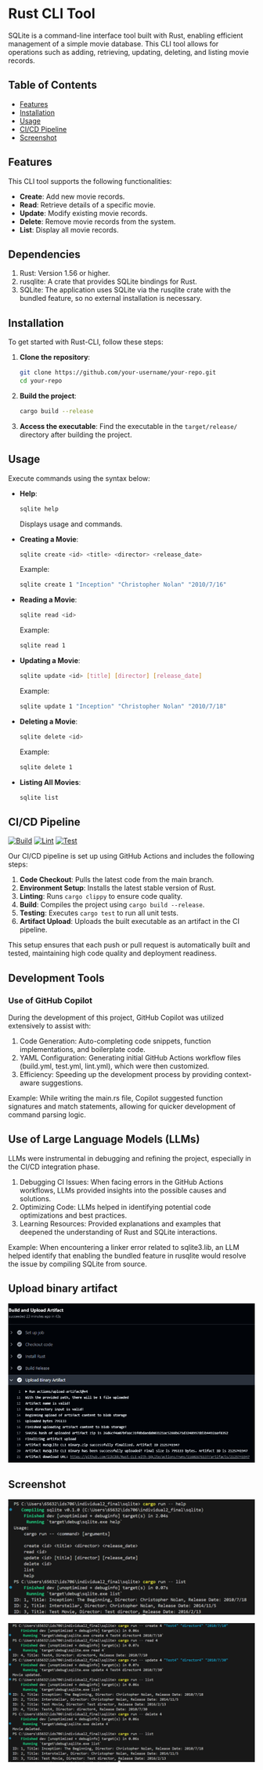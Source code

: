# Rust CLI Tool

SQLite is a command-line interface tool built with Rust, enabling efficient management of a simple movie database. This CLI tool allows for operations such as adding, retrieving, updating, deleting, and listing movie records.

## Table of Contents

- [Features](#features)
- [Installation](#installation)
- [Usage](#usage)
- [CI/CD Pipeline](#cicd-pipeline)
- [Screenshot](#sreenshot)

## Features

This CLI tool supports the following functionalities:
- **Create**: Add new movie records.
- **Read**: Retrieve details of a specific movie.
- **Update**: Modify existing movie records.
- **Delete**: Remove movie records from the system.
- **List**: Display all movie records.

## Dependencies
1. Rust: Version 1.56 or higher.
2. rusqlite: A crate that provides SQLite bindings for Rust.
3. SQLite: The application uses SQLite via the rusqlite crate with the bundled feature, so no external installation is necessary.

## Installation

To get started with Rust-CLI, follow these steps:

1. **Clone the repository**:
   ```bash
   git clone https://github.com/your-username/your-repo.git
   cd your-repo
   ```

2. **Build the project**:
   ```bash
   cargo build --release
   ```

3. **Access the executable**:
   Find the executable in the `target/release/` directory after building the project.

## Usage

Execute commands using the syntax below:

- **Help**:
  ```bash
  sqlite help
  ```
  Displays usage and commands.

- **Creating a Movie**:
  ```bash
  sqlite create <id> <title> <director> <release_date>
  ```
  Example:
  ```bash
  sqlite create 1 "Inception" "Christopher Nolan" "2010/7/16"
  ```

- **Reading a Movie**:
  ```bash
  sqlite read <id>
  ```
  Example:
  ```bash
  sqlite read 1
  ```

- **Updating a Movie**:
  ```bash
  sqlite update <id> [title] [director] [release_date]
  ```
  Example:
  ```bash
  sqlite update 1 "Inception" "Christopher Nolan" "2010/7/18"
  ```

- **Deleting a Movie**:
  ```bash
  sqlite delete <id>
  ```
  Example:
  ```bash
  sqlite delete 1
  ```

- **Listing All Movies**:
  ```bash
  sqlite list
  ```

## CI/CD Pipeline
[![Build](https://github.com/iikikk/Rust-CLI-with-SQLite/actions/workflows/build.yml/badge.svg)](https://github.com/iikikk/Rust-CLI-with-SQLite/actions/workflows/build.yml)
[![Lint](https://github.com/iikikk/Rust-CLI-with-SQLite/actions/workflows/lint.yml/badge.svg)](https://github.com/iikikk/Rust-CLI-with-SQLite/actions/workflows/lint.yml)
[![Test](https://github.com/iikikk/Rust-CLI-with-SQLite/actions/workflows/test.yml/badge.svg)](https://github.com/iikikk/Rust-CLI-with-SQLite/actions/workflows/test.yml)

Our CI/CD pipeline is set up using GitHub Actions and includes the following steps:

1. **Code Checkout**: Pulls the latest code from the main branch.
2. **Environment Setup**: Installs the latest stable version of Rust.
3. **Linting**: Runs `cargo clippy` to ensure code quality.
4. **Build**: Compiles the project using `cargo build --release`.
5. **Testing**: Executes `cargo test` to run all unit tests.
6. **Artifact Upload**: Uploads the built executable as an artifact in the CI pipeline.

This setup ensures that each push or pull request is automatically built and tested, maintaining high code quality and deployment readiness.

## Development Tools
### Use of GitHub Copilot
During the development of this project, GitHub Copilot was utilized extensively to assist with:
1. Code Generation: Auto-completing code snippets, function implementations, and boilerplate code.
2. YAML Configuration: Generating initial GitHub Actions workflow files (build.yml, test.yml, lint.yml), which were then customized.
3. Efficiency: Speeding up the development process by providing context-aware suggestions.

Example:
While writing the main.rs file, Copilot suggested function signatures and match statements, allowing for quicker development of command parsing logic.

## Use of Large Language Models (LLMs)
LLMs were instrumental in debugging and refining the project, especially in the CI/CD integration phase.
1. Debugging CI Issues: When facing errors in the GitHub Actions workflows, LLMs provided insights into the possible causes and solutions.
2. Optimizing Code: LLMs helped in identifying potential code optimizations and best practices.
3. Learning Resources: Provided explanations and examples that deepened the understanding of Rust and SQLite interactions.

Example:
When encountering a linker error related to sqlite3.lib, an LLM helped identify that enabling the bundled feature in rusqlite would resolve the issue by compiling SQLite from source.
## Upload binary artifact
![binary.png](binary.png)

## Screenshot
![result1.png](result1.png)

![result2.png](result2.png)
